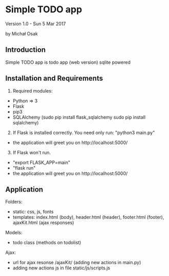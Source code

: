 Simple TODO app
========
Version 1.0 - Sun 5 Mar 2017

by Michał Osak

Introduction
------------

Simple TODO app is todo app (web version) sqlite powered

Installation and Requirements
-------------

1. Required modules:
+ Python => 3
+ Flask
+ pip3
+ SQLAlchemy (sudo pip install flask_sqlalchemy
              sudo pip install sqlalchemy)

2. If Flask is installed correctly. You need only run: "python3 main.py" 
   
+ the application will greet you on http://localhost:5000/
   
3. If Flask won't run.
 
+ "export FLASK_APP=main"
+ "flask run"
+ the application will greet you on http://localhost:5000/

Application
----------

Folders:
+ static: css, js, fonts
+ templates: index.html (body), header.html (header), footer.html (footer), ajaxKit.html (ajax responses)

Models:
+ todo class (methods on todolist)

Ajax:
+ url for ajax resonse /ajaxKit/<action> (adding new actions in main.py) 
+ adding new actions js in file static/js/scripts.js

	
	